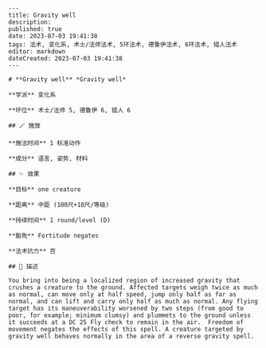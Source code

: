 
    ---
    title: Gravity well
    description: 
    published: true
    date: 2023-07-03 19:41:38
    tags: 法术, 变化系, 术士/法师法术, 5环法术, 德鲁伊法术, 6环法术, 猎人法术
    editor: markdown
    dateCreated: 2023-07-03 19:41:38
    ---

    # **Gravity well** *Gravity well*

    **学派** 变化系 

    **环位** 术士/法师 5, 德鲁伊 6, 猎人 6

    ## 🪄 施放

    **施法时间** 1 标准动作

    **成分** 语言, 姿势, 材料

    ## ✨ 效果 

    **目标** one creature 

    **距离** 中距 (100尺+10尺/等级)  

    **持续时间** 1 round/level (D) 

    **豁免** Fortitude negates

    **法术抗力** 否

    ## 📖 描述

    You bring into being a localized region of increased gravity that crushes a creature to the ground. Affected targets weigh twice as much as normal, can move only at half speed, jump only half as far as normal, and can lift and carry only half as much as normal. Any flying target has its maneuverability worsened by two steps (from good to poor, for example; minimum clumsy) and plummets to the ground unless it succeeds at a DC 25 Fly check to remain in the air.  Freedom of movement negates the effects of this spell. A creature targeted by gravity well behaves normally in the area of a reverse gravity spell.
    